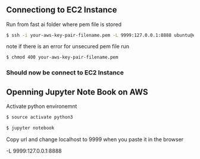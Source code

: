 #




## Connectiong to EC2 Instance

Run from fast ai folder where pem file is stored

```bash
$ ssh -i your-aws-key-pair-filename.pem -L 9999:127.0.0.1:8888 ubuntu@ec2-34-216-178-210.us-west-2.compute.amazonaws.com
```
note if there is an error for unsecured pem file
run 
```bash
$ chmod 400 your-aws-key-pair-filename.pem
```

### Should now be connect to EC2 Instance

## Openning Jupyter Note Book on AWS

Activate python environemnt

```bash
$ source activate python3
```

```bash
$ jupyter notebook
```

Copy url and change localhost to 9999 when you paste it in the browser

-L 9999:127.0.0.1:8888 




